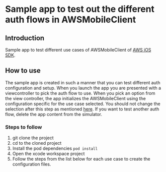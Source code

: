 # Sample app to test out the different auth flows in AWSMobileClient

## Introduction
Sample app to test different use cases of AWSMobileClient of [AWS iOS SDK](https://aws-amplify.github.io/docs/sdk/ios/authentication). 

## How to use

The sample app is created in such a manner that you can test different auth configuration and setup. When you launch the app you are presented with a viewcontroller to pick the auth flow to use.
When you pick an option from the view controller, the app initializes the AWSMobileClient using the configuration specific for the use case selected. You should not change the selection after this step as mentioned 
[here](https://aws-amplify.github.io/docs/ios/manualsetup#configure-using-an-in-memory-object). If you want to test another auth flow, delete the app content from the simulator.

### Steps to follow

1. git clone the project
1. cd to the cloned project
1. Install the pod dependencies `pod install`
1. Open the xcode workspace project
1. Follow the steps from the list below for each use case to create the configuration files.


